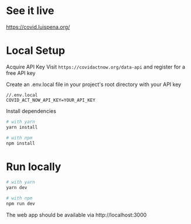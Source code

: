 # See it live
https://covid.luispena.org/

# Local Setup

Acquire API Key
Visit `https://covidactnow.org/data-api` and register for a free API key

Create an .env.local file in your project's root directory with your API key
```
//.env.local
COVID_ACT_NOW_API_KEY=YOUR_API_KEY
```


Install dependencies
```bash
# with yarn
yarn install

# with npm
npm install
```

# Run locally

```bash
# with yarn
yarn dev

# with npm
npm run dev
```

The web app should be available via
http://localhost:3000
